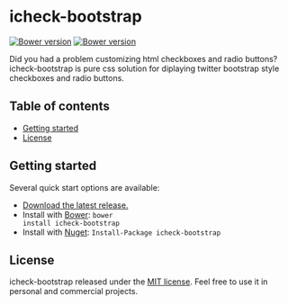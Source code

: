 # icheck-bootstrap 

<a href="#" target="_blank"><img src="https://img.shields.io/badge/bower-v1.0.5-blue.svg" alt="Bower version"></a>
<a href="https://www.nuget.org/packages/icheck-bootstrap" target="_blank"><img src="https://img.shields.io/badge/nuget-v1.0.5-blue.svg" alt="Bower version"></a>

Did you had a problem customizing html checkboxes and radio buttons? icheck-bootstrap is pure css solution for diplaying twitter bootstrap style checkboxes and radio buttons.

## Table of contents

* <a href="#user-content-getting-started">Getting started</a>
* <a href="#user-content-license">License</a>

## Getting started

Several quick start options are available:

* [Download the latest release.](https://github.com//bantikyan/icheck-bootstrap/archive/master.zip)
* Install with [Bower](https://bower.io): <code>bower install icheck-bootstrap</code>
* Install with [Nuget](https://www.nuget.org/packages/icheck-bootstrap/): <code>Install-Package icheck-bootstrap</code>

## License

icheck-bootstrap released under the [MIT license](https://github.com/bantikyan/icheck-bootstrap/blob/master/LICENSE). Feel free to use it in personal and commercial projects.
